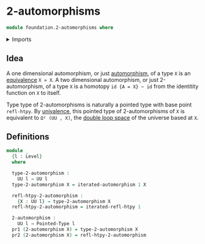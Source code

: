 # 2-automorphisms

```agda
module foundation.2-automorphisms where
```

<details><summary>Imports</summary>

```agda
open import elementary-number-theory.natural-numbers

open import foundation.automorphisms
open import foundation.dependent-pair-types
open import foundation.equivalences
open import foundation.function-types
open import foundation.homotopies
open import foundation.identity-types
open import foundation.iterated-automorphisms
open import foundation.universe-levels

open import structured-types.pointed-types
```

</details>

## Idea

A one dimensional automorphism, or just
[automorphism](foundation.automorphisms.md), of a type `X` is an
[equivalence](foundation.equivalences.md) `X ≃ X`. A two dimensional
automorphism, or just 2-automorphism, of a type `X` is a homotopy
`id {A = X} ~ id` from the identitity function on `X` to itself.

Type type of 2-automorphisms is naturally a pointed type with base point
`refl-htpy`. By [univalence](foundation.univalence.md), this pointed type of
2-automorphisms of `X` is equivalent to `Ω² (UU , X)`, the
[double loop space](synthetic-homotopy-theory.double-loop-spaces.md) of the
universe based at `X`.

## Definitions

```agda
module _
  {l : Level}
  where

  type-2-automorphism :
    UU l → UU l
  type-2-automorphism X = iterated-automorphism 1 X

  refl-htpy-2-automorphism :
    {X : UU l} → type-2-automorphism X
  refl-htpy-2-automorphism = iterated-refl-htpy 1

  2-automorphism :
    UU l → Pointed-Type l
  pr1 (2-automorphism X) = type-2-automorphism X
  pr2 (2-automorphism X) = refl-htpy-2-automorphism
```
